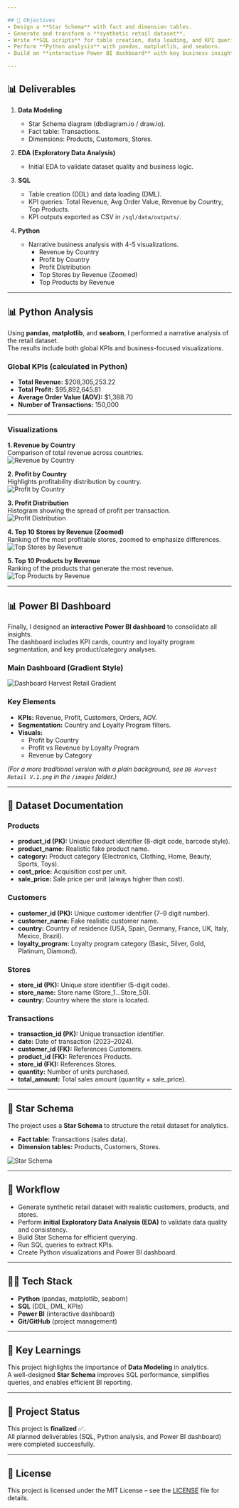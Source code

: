 ```yaml
---

## 🎯 Objectives
- Design a **Star Schema** with fact and dimension tables.
- Generate and transform a **synthetic retail dataset**.
- Write **SQL scripts** for table creation, data loading, and KPI queries.
- Perform **Python analysis** with pandas, matplotlib, and seaborn.
- Build an **interactive Power BI dashboard** with key business insights.

---
```


## 📊 Deliverables

1. **Data Modeling**
   - Star Schema diagram (dbdiagram.io / draw.io).
   - Fact table: Transactions.
   - Dimensions: Products, Customers, Stores.

2. **EDA (Exploratory Data Analysis)**
   - Initial EDA to validate dataset quality and business logic.

3. **SQL**
   - Table creation (DDL) and data loading (DML).
   - KPI queries: Total Revenue, Avg Order Value, Revenue by Country, Top Products.
   - KPI outputs exported as CSV in `/sql/data/outputs/`.

4. **Python**
   - Narrative business analysis with 4-5 visualizations.
     - Revenue by Country
     - Profit by Country
     - Profit Distribution
     - Top Stores by Revenue (Zoomed)
     - Top Products by Revenue

---

## 📊 Python Analysis

Using **pandas**, **matplotlib**, and **seaborn**, I performed a narrative analysis of the retail dataset.  
The results include both global KPIs and business-focused visualizations.

### Global KPIs (calculated in Python)
- **Total Revenue:** $208,305,253.22  
- **Total Profit:** $95,892,645.81  
- **Average Order Value (AOV):** $1,388.70  
- **Number of Transactions:** 150,000  

---

### Visualizations

**1. Revenue by Country**  
Comparison of total revenue across countries.  
![Revenue by Country](images/revenue_by_country.png)

**2. Profit by Country**  
Highlights profitability distribution by country.  
![Profit by Country](images/profit_by_country.png)

**3. Profit Distribution**  
Histogram showing the spread of profit per transaction.  
![Profit Distribution](images/profit_distribution.png)

**4. Top 10 Stores by Revenue (Zoomed)**  
Ranking of the most profitable stores, zoomed to emphasize differences.  
![Top Stores by Revenue](images/top_stores.png)

**5. Top 10 Products by Revenue**  
Ranking of the products that generate the most revenue.  
![Top Products by Revenue](images/top_products.png)

---

## 📊 Power BI Dashboard

Finally, I designed an **interactive Power BI dashboard** to consolidate all insights.  
The dashboard includes KPI cards, country and loyalty program segmentation, and key product/category analyses.  

### Main Dashboard (Gradient Style)
![Dashboard Harvest Retail Gradient](images/DB_Harvest_Retail_V.2.png)

### Key Elements
- **KPIs:** Revenue, Profit, Customers, Orders, AOV.  
- **Segmentation:** Country and Loyalty Program filters.  
- **Visuals:**  
  - Profit by Country  
  - Profit vs Revenue by Loyalty Program  
  - Revenue by Category  

*(For a more traditional version with a plain background, see `DB Harvest Retail V.1.png` in the `/images` folder.)*

---

## 📑 Dataset Documentation

### Products
- **product_id (PK):** Unique product identifier (8-digit code, barcode style).
- **product_name:** Realistic fake product name.
- **category:** Product category (Electronics, Clothing, Home, Beauty, Sports, Toys).
- **cost_price:** Acquisition cost per unit.
- **sale_price:** Sale price per unit (always higher than cost).

### Customers
- **customer_id (PK):** Unique customer identifier (7–9 digit number).
- **customer_name:** Fake realistic customer name.
- **country:** Country of residence (USA, Spain, Germany, France, UK, Italy, Mexico, Brazil).
- **loyalty_program:** Loyalty program category (Basic, Silver, Gold, Platinum, Diamond).

### Stores
- **store_id (PK):** Unique store identifier (5-digit code).
- **store_name:** Store name (Store_1…Store_50).
- **country:** Country where the store is located.

### Transactions
- **transaction_id (PK):** Unique transaction identifier.
- **date:** Date of transaction (2023–2024).
- **customer_id (FK):** References Customers.
- **product_id (FK):** References Products.
- **store_id (FK):** References Stores.
- **quantity:** Number of units purchased.
- **total_amount:** Total sales amount (quantity × sale_price).

---
## 🌟 Star Schema
The project uses a **Star Schema** to structure the retail dataset for analytics.

- **Fact table:** Transactions (sales data).
- **Dimension tables:** Products, Customers, Stores.

![Star Schema](images/star_schema.png)

---

## 🔄 Workflow
- Generate synthetic retail dataset with realistic customers, products, and stores.
- Perform **initial Exploratory Data Analysis (EDA)** to validate data quality and consistency.
- Build Star Schema for efficient querying.
- Run SQL queries to extract KPIs.
- Create Python visualizations and Power BI dashboard.

---

## 🧑‍💻 Tech Stack
- **Python** (pandas, matplotlib, seaborn)
- **SQL** (DDL, DML, KPIs)
- **Power BI** (interactive dashboard)
- **Git/GitHub** (project management)

---

## 📌 Key Learnings
This project highlights the importance of **Data Modeling** in analytics.  
A well-designed **Star Schema** improves SQL performance, simplifies queries, and enables efficient BI reporting.

---

## 📌 Project Status
This project is **finalized** ✅.  
All planned deliverables (SQL, Python analysis, and Power BI dashboard) were completed successfully.

---

## 📜 License
This project is licensed under the MIT License – see the [LICENSE](./LICENSE) file for details.
